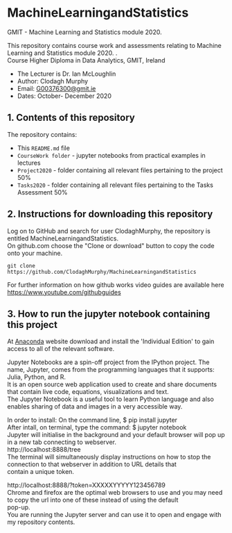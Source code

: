# MachineLearningandStatistics
GMIT - Machine Learning and Statistics module 2020. <br>


This repository contains course work and assessments relating to Machine Learning and Statistics module 2020. .<br>
Course Higher Diploma in Data Analytics, GMIT, Ireland<br>
* The Lecturer is Dr. Ian McLoughlin<br>
* Author: Clodagh Murphy<br>
* Email: G00376300@gmit.ie<br>
* Dates: October- December 2020<br>


## 1. Contents of this repository
The repository contains:
* This `README.md` file
* `CourseWork folder` - jupyter notebooks from practical examples in lectures
* `Project2020` - folder containing all relevant files pertaining to the project 50%
* `Tasks2020` - folder containing all relevant files pertaining to the Tasks Assessment 50%



## 2. Instructions for downloading this repository
Log on to GitHub and search for user ClodaghMurphy, the repository is entitled MachineLearningandStatistics.<br>
On github.com choose the "Clone or download" button to copy the code onto your machine.<br>
```
git clone https://github.com/ClodaghMurphy/MachineLearningandStatistics
```
For further information on how github works video guides are available here https://www.youtube.com/githubguides<br>

## 3. How to run the jupyter notebook containing this project 
At [Anaconda](https://www.anaconda.com/) website download and install the 'Individual Edition' to gain access to all of the relevant software.

Jupyter Notebooks are a spin-off project from the IPython project. The name, Jupyter, comes from the programming languages that it supports: Julia, Python, and R.<br>
It is an open source web application used to create and share documents that contain live code, equations, visualizations and text.<br>
The Jupyter Notebook is a useful tool to learn Python language and also enables sharing of data and images in a very accessible way.<br>

In order to install: On the command line, $ pip install jupyter<br>
After intall, on terminal, type the command: $ jupyter notebook<br>
Jupyter will initialise in the background and your default browser will pop up in a new tab connecting to webserver.<br> http://localhost:8888/tree<br>
The terminal will simultaneously display instructions on how to stop the connection to that webserver in addition to URL details that <br>contain a unique token.<br>

http://localhost:8888/?token=XXXXXYYYYY123456789<br>
Chrome and firefox are the optimal web browsers to use and you may need to copy the url into one of these instead of using the default<br> pop-up.<br>
You are running the Jupyter server and can use it to open and engage with my repository contents.<br>

